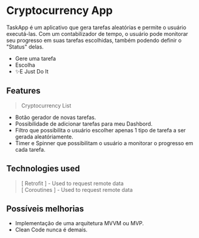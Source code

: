 # Cryptocurrency App

TaskApp é um aplicativo que gera tarefas aleatórias e permite o usuário executá-las. Com um contabilizador de tempo, o usuário pode monitorar seu progresso em suas tarefas escolhidas, também podendo definir o "Status" delas.

- Gere uma tarefa
- Escolha
- ✨E  Just Do It

## Features

> Cryptocurrency List
 

- Botão gerador de novas tarefas.
- Possibilidade de adicionar tarefas para meu Dashbord.
- Filtro que possibilita o usuário escolher apenas 1 tipo de tarefa a ser gerada aleatóriamente.
- Timer e Spinner que possibilitam o usuário a monitorar o progresso em cada tarefa.

## Technologies used

> [ Retrofit ] - Used to request remote data <br>
> [ Coroutines ] - Used to request remote data <br>

## Possíveis melhorias

- Implementação de uma arquitetura MVVM ou MVP.
- Clean Code nunca é demais.
